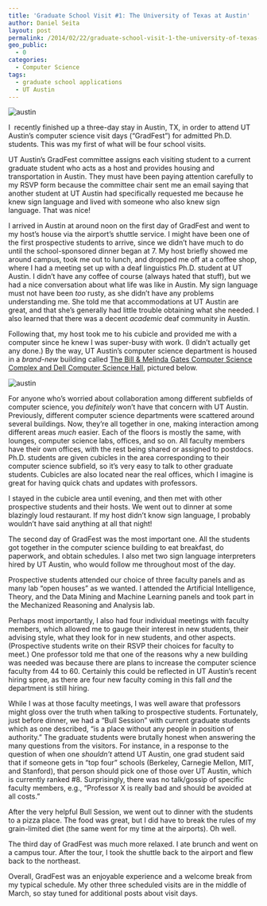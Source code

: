 ```yaml
---
title: 'Graduate School Visit #1: The University of Texas at Austin'
author: Daniel Seita
layout: post
permalink: /2014/02/22/graduate-school-visit-1-the-university-of-texas-at-austin/
geo_public:
  - 0
categories:
  - Computer Science
tags:
  - graduate school applications
  - UT Austin
---
```

<img src="{{site.url}}/assets/UT_Austin.jpg" alt="austin">

I  recently finished up a three-day stay in Austin, TX, in order to attend UT Austin&#8217;s computer science visit days (&#8220;GradFest&#8221;) for admitted Ph.D. students. This was my first of what will be four school visits.

<!--more-->

UT Austin&#8217;s GradFest committee assigns each visiting student to a current graduate student who acts as a host and provides housing and transportation in Austin. They must have been paying attention carefully to my RSVP form because the committee chair sent me an email saying that another student at UT Austin had specifically requested me because he knew sign language and lived with someone who also knew sign language. That was nice!

I arrived in Austin at around noon on the first day of GradFest and went to my host&#8217;s house via the airport&#8217;s shuttle service. I might have been one of the first prospective students to arrive, since we didn&#8217;t have much to do until the school-sponsored dinner began at 7. My host briefly showed me around campus, took me out to lunch, and dropped me off at a coffee shop, where I had a meeting set up with a deaf linguistics Ph.D. student at UT Austin. I didn&#8217;t have any coffee of course (always hated that stuff), but we had a nice conversation about what life was like in Austin. My sign language must not have been *too* rusty, as she didn&#8217;t have any problems understanding me. She told me that accommodations at UT Austin are great, and that she&#8217;s generally had little trouble obtaining what she needed. I also learned that there was a decent *academic* deaf community in Austin.

Following that, my host took me to his cubicle and provided me with a computer since he knew I was super-busy with work. (I didn&#8217;t actually get any done.) By the way, UT Austin&#8217;s computer science department is housed in a *brand-new* building called [The Bill & Melinda Gates Computer Science Complex and Dell Computer Science Hall][2], pictured below.

<img src="{{site.url}}/assets/utaustin_csbuilding.jpg" alt="austin">

For anyone who&#8217;s worried about collaboration among different subfields of computer science, you *definitely* won&#8217;t have that concern with UT Austin. Previously, different computer science departments were scattered around several buildings. Now, they&#8217;re all together in one, making interaction among different areas *much* easier. Each of the floors is mostly the same, with lounges, computer science labs, offices, and so on. All faculty members have their own offices, with the rest being shared or assigned to postdocs. Ph.D. students are given cubicles in the area corresponding to their computer science subfield, so it&#8217;s very easy to talk to other graduate students. Cubicles are also located near the real offices, which I imagine is great for having quick chats and updates with professors.

I stayed in the cubicle area until evening, and then met with other prospective students and their hosts. We went out to dinner at some blazingly loud restaurant. If my host didn&#8217;t know sign language, I probably wouldn&#8217;t have said anything at all that night!

The second day of GradFest was the most important one. All the students got together in the computer science building to eat breakfast, do paperwork, and obtain schedules. I also met two sign language interpreters hired by UT Austin, who would follow me throughout most of the day.

Prospective students attended our choice of three faculty panels and as many lab &#8220;open houses&#8221; as we wanted. I attended the Artificial Intelligence, Theory, and the Data Mining and Machine Learning panels and took part in the Mechanized Reasoning and Analysis lab.

Perhaps most importantly, I also had four individual meetings with faculty members, which allowed me to gauge their interest in new students, their advising style, what they look for in new students, and other aspects. (Prospective students write on their RSVP their choices for faculty to meet.) One professor told me that one of the reasons why a new building was needed was because there are plans to increase the computer science faculty from 44 to 60. Certainly this could be reflected in UT Austin&#8217;s recent hiring spree, as there are four new faculty coming in this fall *and* the department is still hiring.

While I was at those faculty meetings, I was well aware that professors might gloss over the truth when talking to prospective students. Fortunately, just before dinner, we had a &#8220;Bull Session&#8221; with current graduate students which as one described, &#8220;is a place without any people in position of authority.&#8221; The graduate students were brutally honest when answering the many questions from the visitors. For instance, in a response to the question of when one *shouldn&#8217;t* attend UT Austin, one grad student said that if someone gets in &#8220;top four&#8221; schools (Berkeley, Carnegie Mellon, MIT, and Stanford), that person should pick one of those over UT Austin, which is currently ranked #8. Surprisingly, there was no talk/gossip of specific faculty members, e.g., &#8220;Professor X is really bad and should be avoided at all costs.&#8221;

After the very helpful Bull Session, we went out to dinner with the students to a pizza place. The food was great, but I did have to break the rules of my grain-limited diet (the same went for my time at the airports). Oh well.

The third day of GradFest was much more relaxed. I ate brunch and went on a campus tour. After the tour, I took the shuttle back to the airport and flew back to the northeast.

Overall, GradFest was an enjoyable experience and a welcome break from my typical schedule. My other three scheduled visits are in the middle of March, so stay tuned for additional posts about visit days.

 [1]: http://seitad.files.wordpress.com/2014/02/ut_austin.jpg
 [2]: https://www.cs.utexas.edu/about-us/new-building
 [3]: http://seitad.files.wordpress.com/2014/02/utaustin_csbuilding.jpg
